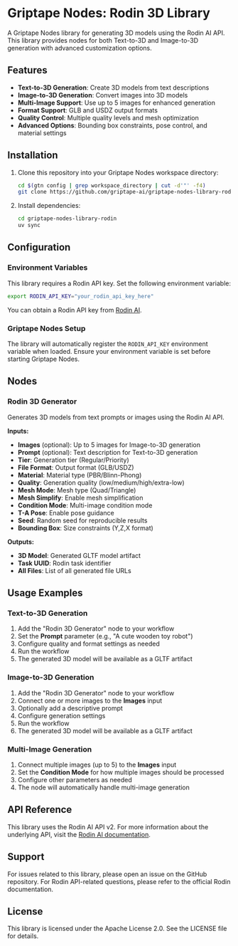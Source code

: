 # Griptape Nodes: Rodin 3D Library

A Griptape Nodes library for generating 3D models using the Rodin AI API. This library provides nodes for both Text-to-3D and Image-to-3D generation with advanced customization options.

## Features

- **Text-to-3D Generation**: Create 3D models from text descriptions
- **Image-to-3D Generation**: Convert images into 3D models  
- **Multi-Image Support**: Use up to 5 images for enhanced generation
- **Format Support**: GLB and USDZ output formats
- **Quality Control**: Multiple quality levels and mesh optimization
- **Advanced Options**: Bounding box constraints, pose control, and material settings

## Installation

1. Clone this repository into your Griptape Nodes workspace directory:
   ```bash
   cd $(gtn config | grep workspace_directory | cut -d'"' -f4)
   git clone https://github.com/griptape-ai/griptape-nodes-library-rodin.git
   ```

2. Install dependencies:
   ```bash
   cd griptape-nodes-library-rodin
   uv sync
   ```

## Configuration

### Environment Variables

This library requires a Rodin API key. Set the following environment variable:

```bash
export RODIN_API_KEY="your_rodin_api_key_here"
```

You can obtain a Rodin API key from [Rodin AI](https://rodin.ai/).

### Griptape Nodes Setup

The library will automatically register the `RODIN_API_KEY` environment variable when loaded. Ensure your environment variable is set before starting Griptape Nodes.

## Nodes

### Rodin 3D Generator

Generates 3D models from text prompts or images using the Rodin AI API.

**Inputs:**
- **Images** (optional): Up to 5 images for Image-to-3D generation
- **Prompt** (optional): Text description for Text-to-3D generation
- **Tier**: Generation tier (Regular/Priority)
- **File Format**: Output format (GLB/USDZ)
- **Material**: Material type (PBR/Blinn-Phong)
- **Quality**: Generation quality (low/medium/high/extra-low)
- **Mesh Mode**: Mesh type (Quad/Triangle)
- **Mesh Simplify**: Enable mesh simplification
- **Condition Mode**: Multi-image condition mode
- **T-A Pose**: Enable pose guidance
- **Seed**: Random seed for reproducible results
- **Bounding Box**: Size constraints (Y,Z,X format)

**Outputs:**
- **3D Model**: Generated GLTF model artifact
- **Task UUID**: Rodin task identifier
- **All Files**: List of all generated file URLs

## Usage Examples

### Text-to-3D Generation

1. Add the "Rodin 3D Generator" node to your workflow
2. Set the **Prompt** parameter (e.g., "A cute wooden toy robot")
3. Configure quality and format settings as needed
4. Run the workflow
5. The generated 3D model will be available as a GLTF artifact

### Image-to-3D Generation

1. Add the "Rodin 3D Generator" node to your workflow
2. Connect one or more images to the **Images** input
3. Optionally add a descriptive prompt
4. Configure generation settings
5. Run the workflow
6. The generated 3D model will be available as a GLTF artifact

### Multi-Image Generation

1. Connect multiple images (up to 5) to the **Images** input
2. Set the **Condition Mode** for how multiple images should be processed
3. Configure other parameters as needed
4. The node will automatically handle multi-image generation

## API Reference

This library uses the Rodin AI API v2. For more information about the underlying API, visit the [Rodin AI documentation](https://rodin.ai/docs).

## Support

For issues related to this library, please open an issue on the GitHub repository.
For Rodin API-related questions, please refer to the official Rodin documentation.

## License

This library is licensed under the Apache License 2.0. See the LICENSE file for details.
